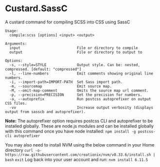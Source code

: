 # Custard.SassC
A custard command for compiling SCSS into CSS using SassC

```
Usage:
  compile:scss [options] <input> <output>

Arguments:
  input                          File or directory to compile
  output                         File or directory to output to

Options:
  -s, --style=STYLE              Output style. Can be: nested, compressed. [default: "compressed"]
  -l, --line-numbers             Emit comments showing original line numbers.
  -i, --import-path=IMPORT-PATH  Set Sass import path.
  -m, --sourcemap                Emit source map.
  -M, --omit-map-comment         Omits the source map url comment.
  -p, --precision=PRECISION      Set the precision for numbers.
  -a, --autoprefix               Run postcss autoprefixer on output CSS files.
  -vv                            Increase output verbosity (displays output from sasscb and autoprefixer).
```

**Note:** The autoprefixer option requires postcss CLI and autoprefixer to be installed globally. 
These are node.js modules and can be installed globally with this command once you have node installed:
`npm install -g postcss-cli autoprefixer`

You may also need to install NVM using the below command in your Home directory
`curl -o- https://raw.githubusercontent.com/creationix/nvm/v0.33.6/install.sh | bash`
`exit`
Log back into your user account and run:
`nvm install 6.11.5`
